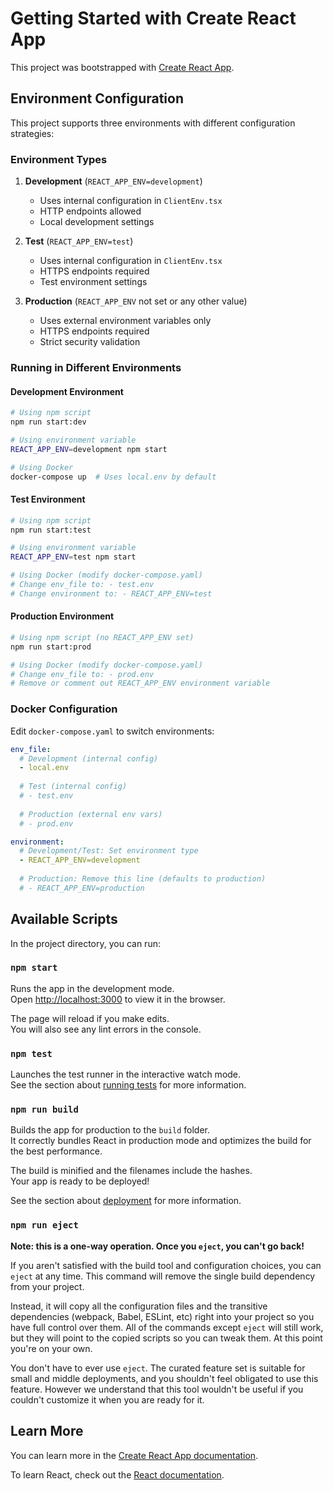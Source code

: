 # Getting Started with Create React App

This project was bootstrapped with [Create React App](https://github.com/facebook/create-react-app).

## Environment Configuration

This project supports three environments with different configuration strategies:

### Environment Types

1. **Development** (`REACT_APP_ENV=development`)
   - Uses internal configuration in `ClientEnv.tsx`
   - HTTP endpoints allowed
   - Local development settings

2. **Test** (`REACT_APP_ENV=test`)
   - Uses internal configuration in `ClientEnv.tsx`
   - HTTPS endpoints required
   - Test environment settings

3. **Production** (`REACT_APP_ENV` not set or any other value)
   - Uses external environment variables only
   - HTTPS endpoints required
   - Strict security validation

### Running in Different Environments

#### Development Environment
```bash
# Using npm script
npm run start:dev

# Using environment variable
REACT_APP_ENV=development npm start

# Using Docker
docker-compose up  # Uses local.env by default
```

#### Test Environment
```bash
# Using npm script
npm run start:test

# Using environment variable
REACT_APP_ENV=test npm start

# Using Docker (modify docker-compose.yaml)
# Change env_file to: - test.env
# Change environment to: - REACT_APP_ENV=test
```

#### Production Environment
```bash
# Using npm script (no REACT_APP_ENV set)
npm run start:prod

# Using Docker (modify docker-compose.yaml)
# Change env_file to: - prod.env
# Remove or comment out REACT_APP_ENV environment variable
```

### Docker Configuration

Edit `docker-compose.yaml` to switch environments:

```yaml
env_file:
  # Development (internal config)
  - local.env
  
  # Test (internal config)
  # - test.env
  
  # Production (external env vars)
  # - prod.env

environment:
  # Development/Test: Set environment type
  - REACT_APP_ENV=development
  
  # Production: Remove this line (defaults to production)
  # - REACT_APP_ENV=production
```

## Available Scripts

In the project directory, you can run:

### `npm start`

Runs the app in the development mode.\
Open [http://localhost:3000](http://localhost:3000) to view it in the browser.

The page will reload if you make edits.\
You will also see any lint errors in the console.

### `npm test`

Launches the test runner in the interactive watch mode.\
See the section about [running tests](https://facebook.github.io/create-react-app/docs/running-tests) for more information.

### `npm run build`

Builds the app for production to the `build` folder.\
It correctly bundles React in production mode and optimizes the build for the best performance.

The build is minified and the filenames include the hashes.\
Your app is ready to be deployed!

See the section about [deployment](https://facebook.github.io/create-react-app/docs/deployment) for more information.

### `npm run eject`

**Note: this is a one-way operation. Once you `eject`, you can't go back!**

If you aren't satisfied with the build tool and configuration choices, you can `eject` at any time. This command will remove the single build dependency from your project.

Instead, it will copy all the configuration files and the transitive dependencies (webpack, Babel, ESLint, etc) right into your project so you have full control over them. All of the commands except `eject` will still work, but they will point to the copied scripts so you can tweak them. At this point you're on your own.

You don't have to ever use `eject`. The curated feature set is suitable for small and middle deployments, and you shouldn't feel obligated to use this feature. However we understand that this tool wouldn't be useful if you couldn't customize it when you are ready for it.

## Learn More

You can learn more in the [Create React App documentation](https://facebook.github.io/create-react-app/docs/getting-started).

To learn React, check out the [React documentation](https://reactjs.org/).
